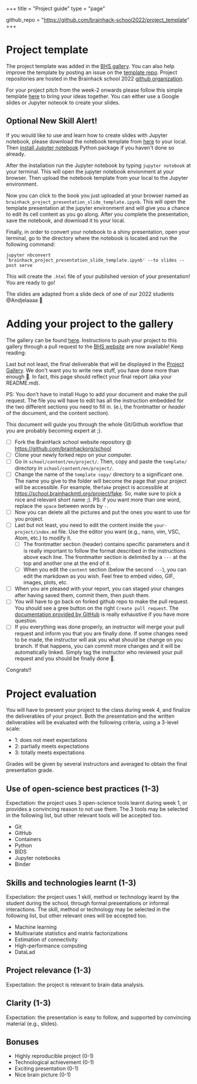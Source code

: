 +++
title = "Project guide"
type = "page"

github_repo = "https://github.com/brainhack-school2022/project_template"
+++

# Project template

The project template was added in the [BHS gallery](https://school.brainhackmtl.org/project/template/). You can also help improve the template by posting an issue on the [template repo](https://github.com/brainhack-school2022/project_template/issues). Project repositories are hosted in the Brainhack school 2022 [github organization](https://github.com/brainhack-school2022).

For your project pitch from the week-2 onwards please follow this simple template [here]((https://github.com/brainhackorg/school/tree/master/content/en/project_guide/brainhack_project_presentation_slide_template.html)) to bring your ideas together. You can either use a Google slides or Jupyter noteook to create your slides.

## Optional New Skill Alert! 
If you would like to use and learn how to create slides with Jupyter notebook, please download the notebook template from [here](https://github.com/brainhackorg/school/tree/master/content/en/project_guide/brainhack_project_presentation_slide_template.ipynb) to your local. Then [install Jupyter notebook](https://jupyter.org/install) Python package if you haven't done so already. 

After the installation run the Jupyter notebook by typing `jupyter notebook` at your terminal. This will open the jupyter notebook envionment at your browser. Then upload the notebook template from your local to the Jupyter environment. 

Now you can click to the book you just uploaded at your browser named as `brainhack_project_presentation_slide_template.ipynb`. This will open the template presentation at the jupyter environment and will give you a chance to edit its cell content as you go along. After you complete the presentation, save the notebook, and download it to your local. 

Finally, in order to convert your notebook to a shiny presentation, open your terminal, go to the directory where the notebook is located and run the following command:

 `jupyter nbconvert 'brainhack_project_presentation_slide_template.ipynb' --to slides --post serve`

 This will create the `.html` file of your published version of your presentation! You are ready to go! 

 The slides are adapted from a slide deck of one of our 2022 students @Andjelaaaa :tada:


# Adding your project to the gallery

The gallery can be found [here](project). Instructions to push your project to this gallery through a pull request to the [BHS website](https://github.com/brainhackorg/school) are now available! Keep reading:

Last but not least, the final deliverable that will be displayed in the [Project Gallery](https://school.brainhackmtl.org/project). We don't want you to write new stuff, you have done more than enough :raised_hands:. In fact, this page should reflect your final report (aka your README.md).

PS: You don't have to install Hugo to add your document and make the pull request. The file you will have to edit has all the instruction embedded for the two different sections you need to fill in. (e.i, the frontmatter or *header* of the document, and the content section).

This document will guide you through the whole Git/Github workflow that you are probably becoming expert at ;).

- [ ] Fork the BrainHack school website repository @ https://github.com/brainhackorg/school
- [ ] Clone your newly forked repo on your computer.
- [ ] Go in `school/content/en/project/`. Then, copy and paste the `template/` directory in `school/content/en/project/`.
- [ ] Change the name of the `template copy/` directory to a significant one. The name you give to the folder will become the page that your project will be accessible. For example, the`fake` project is accessible at https://school.brainhackmtl.org/project/fake. So, make sure to pick a nice and relevant short name ;). PS: if you want more than one word, replace the `space` between words by `-`.
- [ ] Now you can delete all the pictures and put the ones you want to use for you project.
- [ ] Last but not least, you need to edit the content inside the `your-project/index.md` file. Use the editor you want (e.g., nano, vim, VSC, Atom, etc.) to modify it.
  - [ ] The frontmatter section (header) contains specific parameters and it is really important to follow the format described in the instructions above each line. The frontmatter section is delimited by a `---` at the top and another one at the end of it.
  - [ ] When you edit the `content` section (below the second `---`), you can edit the markdown as you wish. Feel free to embed video, GIF, images, plots, etc.
- [ ] When you are pleased with your report, you can staged your changes after having saved them, commit them, then push them.
- [ ] You will have to go back on forked github repo to make the pull request. You should see a gree button on the right `Create pull request`. The [documentation provided by GitHub](https://help.github.com/en/github/collaborating-with-issues-and-pull-requests/creating-a-pull-request) is really exhaustive if you have more question.
- [ ] If you everything was done properly, an instructor will merge your pull request and inform you that you are finally done. If some changes need to be made, the instructor will ask you what should be change on you branch. If that happens, you can commit more changes and it will be automatically linked. Simply tag the instructor who reviewed your pull request and you should be finally done :tada:.

Congrats!!


# Project evaluation

You will have to present your project to the class during week 4, and finalize the deliverables of your project. Both the presentation and the written deliverables will be evaluated with the following criteria, using a 3-level scale:

* 1: does not meet expectations
* 2: partially meets expectations
* 3: totally meets expectations

Grades will be given by several instructors and averaged to obtain the
final presentation grade.

## Use of open-science best practices (1-3)

Expectation: the project uses 3 open-science tools learnt during week 1, or
provides a convincing reason to not use them. The 3 tools may be selected
in the following list, but other relevant tools will be accepted too.

* Git
* GitHub
* Containers
* Python
* BIDS
* Jupyter notebooks
* Binder

## Skills and technologies learnt (1-3)

Expectation: the project uses 1 skill, method or technology learnt by the
student during the school, through formal presentations or informal
interactions. The skill, method or technology may be selected in the following list,
but other relevant ones will be accepted too.

* Machine learning
* Multivariate statistics and matrix factorizations
* Estimation of connectivity
* High-performance computing
* DataLad

## Project relevance (1-3)

Expectation: the project is relevant to brain data analysis.

## Clarity (1-3)

Expectation: the presentation is easy to follow, and supported by
convincing material (e.g., slides).

## Bonuses

* Highly reproducible project (0-1)
* Technological achievement (0-1)
* Exciting presentation (0-1)
* Nice brain picture (0-1)
